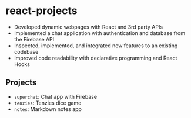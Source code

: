 # react-projects
-  Developed dynamic webpages with React and 3rd party APIs
-  Implemented a chat application with authentication and database from the Firebase API
-  Inspected, implemented, and integrated new features to an existing codebase
-  Improved code readability with declarative programming and React Hooks

## Projects
- `superchat`: Chat app with Firebase
- `tenzies`: Tenzies dice game
- `notes`: Markdown notes app
 
